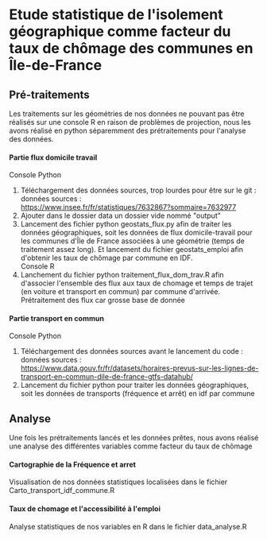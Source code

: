 # Etude statistique de l'isolement géographique comme facteur du taux de chômage des communes en Île-de-France 

## Pré-traitements 

Les traitements sur les géométries de nos données ne pouvant pas être réalisés sur une console R en raison de problèmes de projection, nous les avons réalisé en python séparemment des prétraitements pour l'analyse des données.  

#### Partie flux domicile travail 
  Console Python 
1. Téléchargement des données sources, trop lourdes pour être sur le git :  
données sources :  
https://www.insee.fr/fr/statistiques/7632867?sommaire=7632977  
2. Ajouter dans le dossier data un dossier vide nommé "output"
3. Lancement des fichier python geostats_flux.py afin de traiter les données géographiques, soit les données de flux domicile-travail pour les communes d'Île de France associées à une géométrie (temps de traitement assez long). Et lancement du fichier geostats_emploi afin d'obtenir les taux de chômage par commune en IDF.  
   Console R 
4. Lanchement du fichier python traitement_flux_dom_trav.R afin d'associer l'ensemble des flux aux taux de chomage et temps de trajet (en voiture et transport en commun) par commune d'arrivée. Prétraitement des flux car grosse base de donnée 

#### Partie transport en commun 
  Console Python 
1. Téléchargement des données sources avant le lancement du code :  
données sources :  
https://www.data.gouv.fr/fr/datasets/horaires-prevus-sur-les-lignes-de-transport-en-commun-dile-de-france-gtfs-datahub/  
2. Lancement du fichier python pour traiter les données géographiques, soit les données de transports (fréquence et arrêt) en idf par commune

## Analyse 

Une fois les prétraitements lancés et les données prêtes, nous avons réalisé une analyse des différentes variables comme facteur du taux de chômage 

#### Cartographie de la Fréquence et arret 

Visualisation de nos données statistiques localisées dans le fichier Carto_transport_idf_commune.R

#### Taux de chomage et l'accessibilité à l'emploi

Analyse statistiques de nos variables en R dans le fichier data_analyse.R
